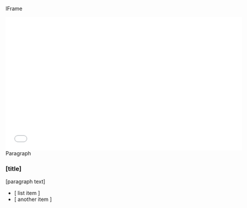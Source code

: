 IFrame
<iframe src="[youtube video url]" width="640" height="360" frameborder="0" allow="autoplay; fullscreen; picture-in-picture" allowfullscreen></iframe>
Paragraph
<h3>[title]</h3>
<p class="spaced-paragraph">
  [paragraph text]
</p>



<div>
  <ul class="override">
    <li>[ list item ]</li>
    <li>[ another item ]</li>
  </ul>
</div>
